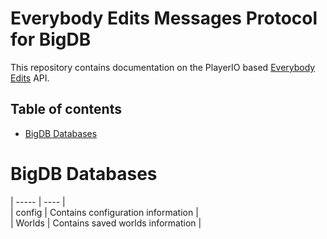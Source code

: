 # Everybody Edits Messages Protocol for BigDB
This repository contains documentation on the PlayerIO based [Everybody Edits](http://everybodyedits.com) API.

## Table of contents
- [BigDB Databases](#BigDB-Databases)



# <a id="BigDB-Databases">BigDB Databases</a>  
| ----- | ---- |  
| config | Contains configuration information |  
| Worlds | Contains saved worlds information |  
